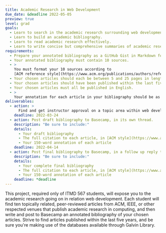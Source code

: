 ```yaml
---
title: Academic Research in Web Development
due_date: &deadline 2022-05-05
preview: true
level: grad
goals:
  - Learn to search in the academic research surrounding web development.
  - Learn to build an academic bibliography.
  - Learn to read academic research effectively.
  - Learn to write concise but comprehensive summaries of academic research.
requirements:
  - Prepare your annotated bibliography as a GitHub Gist in Markdown format.
  - Your annotated bibliography must contain 10 sources.
  - >
    You must format your 10 sources according to
    [ACM reference style](https://www.acm.org/publications/authors/reference-formatting).
  - Your chosen articles should each be between 5 and 25 pages in length.
  - Your chosen articles should have been published within the last five years.
  - Your chosen articles must all be published in English.
  - >
    Your annotation for each article in your bibliography should be as close to 150 words long as possible (neither substantially longer nor shorter).
deliverables:
  - action: >
      Find and get instructor approval on a topic area within web development for your bibliography.
    deadline: 2022-03-24
  - action: Post draft bibliography to Basecamp, in its own thread.
    description: "Be sure to include:"
    details:
      - Your draft bibliography
      - The full citation to each article, in [ACM style](https://www.acm.org/publications/authors/reference-formatting)
      - Your 150-word annotation of each article
    deadline: 2022-04-14
  - action: Post final bibliography to Basecamp, in a follow up reply to your original thread.
    description: "Be sure to include:"
    details:
      - Your complete final bibliography
      - The full citation to each article, in [ACM style](https://www.acm.org/publications/authors/reference-formatting)
      - Your 150-word annotation of each article
    deadline: *deadline
---
```


This project, required only of ITMD 567 students, will expose you to the academic research going on
in relation web development. Each student will find ten topically related, peer-reviewed articles
from ACM, IEEE, or other respected venues that publish academic research in computing, and then
write and post to Basecamp an annotated bibliography of your chosen articles. Strive to find
articles published within the last five years, and be sure you're making use of the databases
available through Galvin Library.
